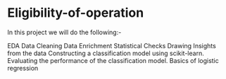 # Eligibility-of-operation
In this project we will do the following:-

EDA Data Cleaning Data Enrichment Statistical Checks Drawing Insights from the data Constructing a classification model using scikit-learn. Evaluating the performance of the classification model. Basics of logistic regression
